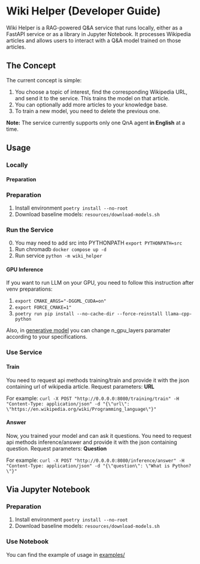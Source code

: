 # Wiki Helper (Developer Guide)
Wiki Helper is a RAG-powered Q&A service that runs locally, either as a FastAPI service or as a library in Jupyter Notebook. It processes Wikipedia articles and allows users to interact with a Q&A model trained on those articles.

## The Concept

The current concept is simple:
1. You choose a topic of interest, find the corresponding Wikipedia URL, and send it to the service. This trains the model on that article.
2. You can optionally add more articles to your knowledge base.
3. To train a new model, you need to delete the previous one.

**Note:** The service currently supports only one QnA agent **in English** at a time.

## Usage
### Locally

#### Preparation
### Preparation

1. Install environment ```poetry install --no-root```  
2. Download baseline models: ```resources/download-models.sh```

### Run the Service
0. You may need to add src into PYTHONPATH ```export PYTHONPATH=src```
2. Run chromadb ```docker compose up -d```
3. Run service ```python -m wiki_helper```

#### GPU Inference
If you want to run LLM on your GPU, you need to follow this instruction after venv preparations:
1. ```export CMAKE_ARGS="-DGGML_CUDA=on"```
2. ```export FORCE_CMAKE=1"```
3. ```poetry run pip install --no-cache-dir --force-reinstall llama-cpp-python```
 
Also, in [generative model](../src/wiki_helper/qna/impl/generative_model.py) you can change n_gpu_layers paramater according to your specifications.


### Use Service
#### Train
You need to request api methods training/train and provide it with the json containing url of wikipedia article.
Request parameters:
**URL**   

For example: 
```curl -X POST "http://0.0.0.0:8080/training/train" -H "Content-Type: application/json" -d "{\"url\": \"https://en.wikipedia.org/wiki/Programming_language\"}"```
#### Answer
Now, you trained your model and can ask it questions. You need to request api methods inference/answer and provide it with the json containing question.
Request parameters:
**Question**   

For example: 
```curl -X POST "http://0.0.0.0:8080/inference/answer" -H "Content-Type: application/json" -d "{\"question\": \"What is Python?\"}"```

## Via Jupyter Notebook
### Preparation

1. Install environment ```poetry install --no-root```  
2. Download baseline models: ```resources/download-models.sh```

### Use Notebook
You can find the example of usage in [examples/](examples)